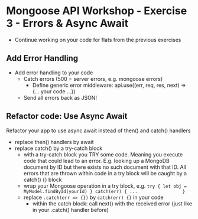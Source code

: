 # Mongoose API Workshop - Exercise 3 - Errors & Async Await

* Continue working on your code for flats from the previous exercises

## Add Error Handling

* Add error handling to your code
    * Catch errors (500 = server errors, e.g. mongoose errors)
        * Define generic error middleware: api.use((err, req, res, next) => {... your code ...})
    * Send all errors back as JSON!


## Refactor code: Use Async Await 

Refactor your app to use async await instead of then() and catch() handlers

* replace then() handlers by await
* replace catch() by a try-catch block
    * with a try-catch block you TRY some code. Meaning you execute code that could lead to an error. E.g. looking up a MongoDB document by ID but there exists no such document with that ID. All errors that are thrown within code in a try block will be caught by a catch() {} block
    * wrap your Mongoose operation in a try block, e.g.
            ```
            try {
                let obj = MyModel.findById(yourId)
            }
            catch(err) {
                ...                
            }
            ```
    * replace `.catch(err => {})` by `catch(err) {}` in your code
        * within the catch block: call next() with the received error (just like in your .catch() handler before)


